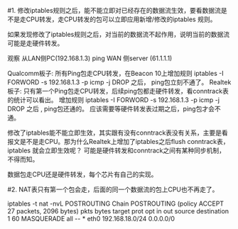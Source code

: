 
#1. 修改iptables规则之后，能不能立即对已经存在的数据流生效，要看数据流是不是走CPU转发，走CPU转发的包可以立即应用新增/修改的iptables 规则。

如果发现修改了iptables规则之后，对当前的数据流不起作用，说明当前的数据流可能是走硬件转发。

观察 从LAN侧PC(192.168.1.3) ping WAN 侧server (61.1.1.1)

Qualcomm板子: 所有Ping包走CPU转发，在Beacon 10上增加规则 iptables -I FORWORD -s 192.168.1.3 -p icmp -j DROP 之后， ping包立刻不通了。
Realtek板子: 只有第一个Ping包走CPU转发，后续ping包都走硬件转发，看conntrack表的统计可以看出。 增加规则  iptables -I FORWORD -s 192.168.1.3 -p icmp -j DROP 之后 , ping包还通的。 
应该需要等硬件转发表过期之后，ping包才会不通。 

修改了iptables能不能立即生效，其实跟有没有conntrack表没有关系，主要是看报文是不是走CPU。那为什么Realtek上增加了iptables之后flush conntrack表，iptables 就会立即生效呢？ 
可能是硬件转发和conntrack之间有某种同步机制，不得而知。 

数据包走CPU还是硬件转发，每个芯片有自己的实现。

#2. NAT表只有第一个包会走，后面的同一个数据流的包上CPU也不再走了。

iptables -t nat -nvL POSTROUTING
Chain POSTROUTING (policy ACCEPT 27 packets, 2096 bytes)
 pkts bytes target     prot opt in     out     source               destination         
    1    60 MASQUERADE  all  --  *      eth0    192.168.18.0/24      0.0.0.0/0   
